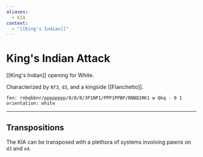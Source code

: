 ```yaml
---
aliases:
  - KIA
context:
  - "[[King's Indian]]"
---
```


# King's Indian Attack

[[King's Indian]] opening for White.

Characterized by `Nf3`, `d3`, and a kingside [[Fianchetto]].

```chesser
fen: rnbqkbnr/pppppppp/8/8/8/3P1NP1/PPP1PPBP/RNBQ1RK1 w Qkq - 0 1
orientation: white
```

---

## Transpositions

The KIA can be transposed with a plethora of systems involving pawns on `d3` and `e4`.
